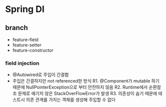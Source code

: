 # Spring DI

## branch
* feature-field
* feature-setter
* feature-constructor

### field injection

* @Autowired로 주입이 간결함
* 주입은 간결하지만 not referenced한 방식
R1. @Component가 mutable 하기 때문에 NullPointerException으로 부터 안전하지 않음
R2. Runtime에서 순환참조 문제로 예기치 않은 StackOverFlowError가 발생
R3. 의존성이 숨기 때문에 테스트시 의존 관계를 가지는 객체를 생성해 주입할 수 없다 